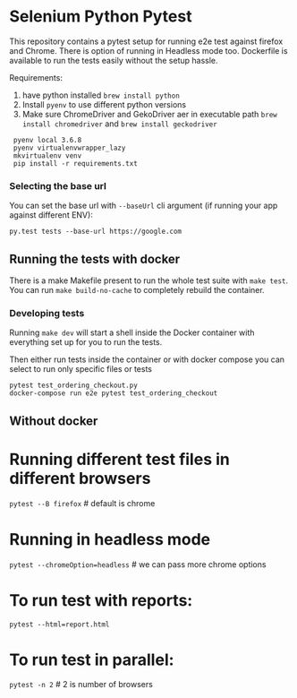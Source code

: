 # Selenium Python Pytest

This repository contains a pytest setup for running e2e test against firefox and Chrome. There is option of running in Headless mode too. Dockerfile is available to run the tests easily without the setup hassle.

Requirements:
1. have python installed `brew install python`
2. Install `pyenv` to use different python versions
3. Make sure ChromeDriver and GekoDriver aer in executable path
`brew install chromedriver` and `brew install geckodriver` 
```
 pyenv local 3.6.8
 pyenv virtualenvwrapper_lazy
 mkvirtualenv venv
 pip install -r requirements.txt
```

### Selecting the base url

You can set the base url with `--baseUrl` cli argument (if running your app against different ENV):

```
py.test tests --base-url https://google.com
```
## Running the tests with docker

There is a make Makefile present to run the whole test suite with ``make test``. You can run `make build-no-cache` to completely rebuild the container.

### Developing tests

Running `make dev` will start a shell inside the Docker container with everything set up for you to run the tests.

Then either run tests inside the container or with docker compose you can select to run only specific files or tests

```
pytest test_ordering_checkout.py
docker-compose run e2e pytest test_ordering_checkout
```

## Without docker
# Running different test files in different browsers
`pytest --B firefox` # default is chrome

# Running in headless mode
`pytest --chromeOption=headless` # we can pass more chrome options

# To run test with reports:
`pytest --html=report.html`

# To run test in parallel:
`pytest -n 2` # 2 is number of browsers
